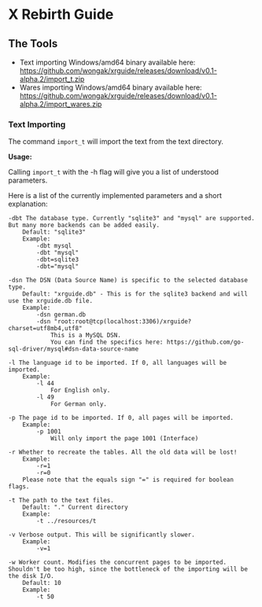 # X Rebirth Guide

## The Tools

* Text importing Windows/amd64 binary available here: https://github.com/wongak/xrguide/releases/download/v0.1-alpha.2/import_t.zip
* Wares importing Windows/amd64 binary available here: https://github.com/wongak/xrguide/releases/download/v0.1-alpha.2/import_wares.zip


### Text Importing

The command `import_t` will import the text from the text directory.

**Usage:**

Calling `import_t` with the -h flag will give you a list of understood parameters.

Here is a list of the currently implemented parameters and a short explanation:

    -dbt The database type. Currently "sqlite3" and "mysql" are supported. But many more backends can be added easily.
	    Default: "sqlite3"
	    Example: 
			-dbt mysql 
			-dbt "mysql"
			-dbt=sqlite3
			-dbt="mysql"
		
	-dsn The DSN (Data Source Name) is specific to the selected database type.
	    Default: "xrguide.db" - This is for the sqlite3 backend and will use the xrguide.db file.
		Example:
			-dsn german.db
			-dsn "root:root@tcp(localhost:3306)/xrguide?charset=utf8mb4,utf8"
				This is a MySQL DSN. 
				You can find the specifics here: https://github.com/go-sql-driver/mysql#dsn-data-source-name
				
	-l The language id to be imported. If 0, all languages will be imported.
		Example:
			-l 44
				For English only.
			-l 49
				For German only.
	
	-p The page id to be imported. If 0, all pages will be imported.
		Example: 
			-p 1001
				Will only import the page 1001 (Interface)
				
	-r Whether to recreate the tables. All the old data will be lost!
		Example:
			-r=1
			-r=0
		Please note that the equals sign "=" is required for boolean flags.
		
	-t The path to the text files.
		Default: "." Current directory
		Example:
			-t ../resources/t
			
	-v Verbose output. This will be significantly slower.
		Example:
			-v=1
			
	-w Worker count. Modifies the concurrent pages to be imported. Shouldn't be too high, since the bottleneck of the importing will be the disk I/O.
		Default: 10
		Example:
			-t 50
